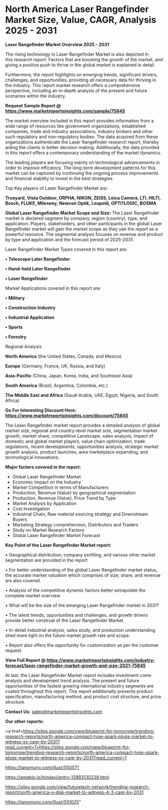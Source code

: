 # North America Laser Rangefinder Market Size, Value, CAGR, Analysis 2025 - 2031

<Strong> Laser Rangefinder Market Overview 2025 - 2031</strong>

The rising technology in Laser Rangefinder Market is also depicted in this research report. Factors that are boosting the growth of the market, and giving a positive push to thrive in the global market is explained in detail.

Furthermore, the report highlights on emerging trends, significant drivers, challenges, and opportunities, providing all necessary data for thriving in the industry. This report market research offers a comprehensive perspective, including an in-depth analysis of the present and future scenarios within the industry.

<strong>Request Sample Report @ <a href=https://www.marketreportsinsights.com/sample/75845>https://www.marketreportsinsights.com/sample/75845</a></strong>

The market overview included in this report provides information from a wide range of resources like government organizations, established companies, trade and industry associations, industry brokers and other such regulatory and non-regulatory bodies. The data acquired from these organizations authenticate the Laser Rangefinder research report, thereby aiding the clients in better decision making. Additionally, the data provided in this report offers a contemporary understanding of the market dynamics.

The leading players are focusing mainly on technological advancements in order to improve efficiency. The long-term development patterns for this market can be captured by continuing the ongoing process improvements and financial stability to invest in the best strategies.

Top Key players of Laser Rangefinder Market are:

<strong>Trueyard, Vista Outdoor, ORPHA, NIKON, ZEISS, Leica Camera, LTI, HILTI, Bosch, FLUKE, Mileseey, Newcon Optik, Leupold, OPTi?LOGIC, BOSMA</strong>

<strong><b>Global Laser Rangefinder Market Scope and Size:</b></strong>
The Laser Rangefinder market is declared segment by company, region (country), type, and application. Players, stakeholders, and other participants in the global Laser Rangefinder market will gain the market scope as they use the report as a powerful resource. The segmental analysis focuses on revenue and product by type and application and the forecast period of 2025-2031.

Laser Rangefinder Market Types covered in this report are:

<strong>• Telescope Later Rangefinder

• Hand-held Later Rangefinder

• Laser Rangefinder</strong>

Market Applications covered in this report are:

<strong>• Military

• Construction Industry

• Industrial Application

• Sports

• Forestry</strong> 

Regional Analysis

<strong>North America</strong> (the United States, Canada, and Mexico)

<strong>Europe</strong> (Germany, France, UK, Russia, and Italy)

<strong>Asia-Pacific</strong> (China, Japan, Korea, India, and Southeast Asia)

<strong>South America</strong> (Brazil, Argentina, Colombia, etc.)

<strong>The Middle East and Africa</strong> (Saudi Arabia, UAE, Egypt, Nigeria, and South Africa)

<strong>Go For Interesting Discount Here: <a href=https://www.marketreportsinsights.com/discount/75845>https://www.marketreportsinsights.com/discount/75845</a></strong>

The Laser Rangefinder market report provides a detailed analysis of global market size, regional and country-level market size, segmentation market growth, market share, competitive Landscape, sales analysis, impact of domestic and global market players, value chain optimization, trade regulations, recent developments, opportunities analysis, strategic market growth analysis, product launches, area marketplace expanding, and technological innovations.

<strong><b>Major factors covered in the report:</b></strong>
<ul>
  <li>Global Laser Rangefinder Market </li>
  <li>Economic Impact on the Industry</li>
  <li>Market Competition in terms of Manufacturers</li>
  <li>Production, Revenue (Value) by geographical segmentation</li>
  <li>Production, Revenue (Value), Price Trend by Type</li>
  <li>Market Analysis by Application</li>
  <li>Cost Investigation</li>
  <li>Industrial Chain, Raw material sourcing strategy and Downstream Buyers</li>
  <li>Marketing Strategy comprehension, Distributors and Traders</li>
  <li>Study on Market Research Factors</li>
  <li>Global Laser Rangefinder Market Forecast</li>
</ul>

<strong><b>Key Point of the Laser Rangefinder Market report:</b></strong>

• Geographical distribution, company profiling, and various other market segmentation are provided in the report.

• For better understanding of the global Laser Rangefinder market status, the accurate market valuation which comprises of size, share, and revenue are also covered.

• Analysis of the competitive dynamic factors better extrapolate the complete market overview

• What will be the size of the emerging Laser Rangefinder market in 2031?

• The latest trends, opportunities and challenges, and growth drivers provide better construal of the Laser Rangefinder Market.

• In-detail industrial analysis, sales study, and production understanding shed more light on the future market growth rate and scope.

• Report also offers the opportunity for customization as per the customer request.

<strong><b>View Full Report @ <a href=https://www.marketreportsinsights.com/industry-forecast/laser-rangefinder-market-growth-and-size-2021-75845>https://www.marketreportsinsights.com/industry-forecast/laser-rangefinder-market-growth-and-size-2021-75845</a></b></strong>


At last, the Laser Rangefinder Market report includes investment come analysis and development trend analysis. The present and future opportunities of the fastest growing international industry segments are coated throughout this report. This report additionally presents product specification, manufacturing method, and product cost structure, and price structure.

<strong>Contact Us:</strong>
sales@marketreportsinsights.com

<strong>Our other reports:</strong>

<a href=https://sites.google.com/view/blueprint-for-tomorrow/trending-research-reports/north-america-compact-type-spark-plugs-market-to-witness-xx-cagr-by-2031?read_current=1>https://sites.google.com/view/blueprint-for-tomorrow/trending-research-reports/north-america-compact-type-spark-plugs-market-to-witness-xx-cagr-by-2031?read_current=1</a>

<a href=https://tanomuno.com/illust/550571>https://tanomuno.com/illust/550571</a>

<a href=https://ameblo.jp/hindavi/entry-12893130239.html>https://ameblo.jp/hindavi/entry-12893130239.html</a>

<a href=https://sites.google.com/view/futuretech-network/trending-research-report/north-america-u-disk-market-to-witness-4-3-cagr-by-2031>https://sites.google.com/view/futuretech-network/trending-research-report/north-america-u-disk-market-to-witness-4-3-cagr-by-2031</a>

<a href=https://tanomuno.com/illust/551025>https://tanomuno.com/illust/551025</a>"
